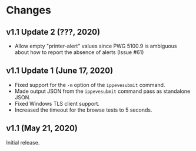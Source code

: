 # Changes

## v1.1 Update 2 (???, 2020)

- Allow empty "printer-alert" values since PWG 5100.9 is ambiguous about how to
  report the absence of alerts (Issue #61)


## v1.1 Update 1 (June 17, 2020)

- Fixed support for the `-m` option of the `ippevesubmit` command.
- Made output JSON from the `ippevesubmit` command pass as standalone JSON.
- Fixed Windows TLS client support.
- Increased the timeout for the browse tests to 5 seconds.


## v1.1 (May 21, 2020)

Initial release.
